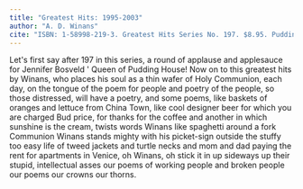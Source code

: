 ```yaml
---
title: "Greatest Hits: 1995-2003"
author: "A. D. Winans"
cite: "ISBN: 1-58998-219-3. Greatest Hits Series No. 197. $8.95. Pudding House Publications, 81 Shadymere Lane, Columbus, Ohio, 43213. [http://www.puddinghouse.com"
---
```


Let's first say after 197 in this series, a round of applause and applesauce for Jennifer Bosveld ' Queen of Pudding House! Now on to this greatest hits by Winans, who places his soul as a thin wafer of Holy Communion, each day, on the tongue of the poem for people and poetry of the people, so those distressed, will have a poetry, and some poems, like baskets of oranges and lettuce from China Town, like cool designer beer for which you are charged Bud price, for thanks for the coffee and another in which sunshine is the cream, twists words Winans like spaghetti around a fork Communion Winans stands mighty with his picket-sign outside the stuffy too easy life of tweed jackets and turtle necks and mom and dad paying the rent for apartments in Venice, oh Winans, oh stick it in up sideways up their stupid, intellectual asses our poems of working people and broken people our poems our crowns our thorns.
